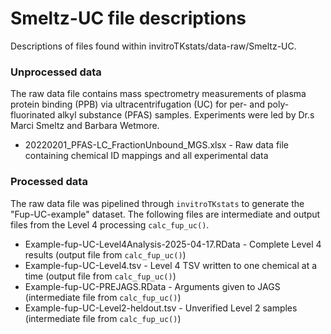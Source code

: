 # Smeltz-UC file descriptions 

Descriptions of files found within invitroTKstats/data-raw/Smeltz-UC. 

### Unprocessed data 
The raw data file contains mass spectrometry measurements of plasma protein binding (PPB) via ultracentrifugation (UC) for per- and poly-fluorinated alkyl substance (PFAS) samples. Experiments were led by Dr.s Marci Smeltz and Barbara Wetmore.

  * 20220201_PFAS-LC_FractionUnbound_MGS.xlsx - Raw data file containing chemical ID mappings and all experimental data 

### Processed data 
The raw data file was pipelined through `invitroTKstats` to generate the "Fup-UC-example" dataset. The following files are intermediate and output files from the Level 4 processing `calc_fup_uc()`.
  
  * Example-fup-UC-Level4Analysis-2025-04-17.RData - Complete Level 4 results (output file from `calc_fup_uc()`)
  * Example-fup-UC-Level4.tsv - Level 4 TSV written to one chemical at a time (output file from `calc_fup_uc()`)
  * Example-fup-UC-PREJAGS.RData - Arguments given to JAGS (intermediate file from `calc_fup_uc()`)
  * Example-fup-UC-Level2-heldout.tsv - Unverified Level 2 samples (intermediate file from `calc_fup_uc()`)